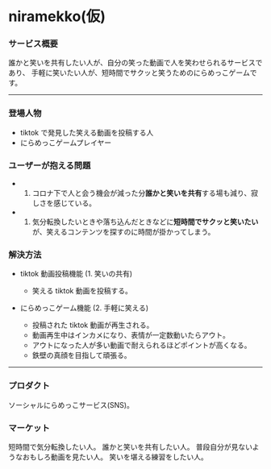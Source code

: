 # niramekko(仮)

### サービス概要

誰かと笑いを共有したい人が、自分の笑った動画で人を笑わせられるサービスであり、
手軽に笑いたい人が、短時間でサクッと笑うためのにらめっこゲームです。

---

### 登場人物

- tiktok で発見した笑える動画を投稿する人
- にらめっこゲームプレイヤー

### ユーザーが抱える問題

- 1. コロナ下で人と会う機会が減った分**誰かと笑いを共有**する場も減り、寂しさを感じている。
- 1. 気分転換したいときや落ち込んだときなどに**短時間でサクッと笑いたい**が、笑えるコンテンツを探すのに時間が掛かってしまう。

### 解決方法

- tiktok 動画投稿機能 (1. 笑いの共有)

  - 笑える tiktok 動画を投稿する。

- にらめっこゲーム機能 (2. 手軽に笑える)

  - 投稿された tiktok 動画が再生される。
  - 動画再生中はインカメになり、表情が一定数動いたらアウト。
  - アウトになった人が多い動画で耐えられるほどポイントが高くなる。
  - 鉄壁の真顔を目指して頑張る。

---

### プロダクト

ソーシャルにらめっこサービス(SNS)。

### マーケット

短時間で気分転換したい人。
誰かと笑いを共有したい人。
普段自分が見ないようなおもしろ動画を見たい人。
笑いを堪える練習をしたい人。
